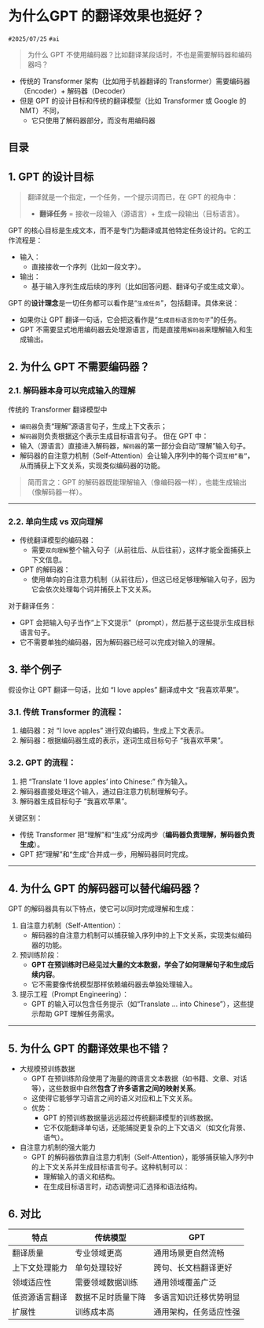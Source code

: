 
# 为什么GPT 的翻译效果也挺好？


`#2025/07/25` `#ai` 


>  为什么 GPT 不使用编码器？比如翻译某段话时，不也是需要解码器和编码器吗？

- 传统的 Transformer 架构（比如用于机器翻译的 Transformer）需要编码器（Encoder）+ 解码器（Decoder）
- 但是 GPT 的设计目标和传统的翻译模型（比如 Transformer 或 Google 的 NMT）不同，
	- 它只使用了解码器部分，而没有用编码器


## 目录
<!-- toc -->
 ## 1. GPT 的设计目标 

> 翻译就是一个指定，一个任务，一个提示词而已，在 GPT 的视角中：
> - **翻译任务** = 接收一段输入（源语言）+ 生成一段输出（目标语言）。

GPT 的核心目标是生成文本，而不是专门为翻译或其他特定任务设计的。它的工作流程是：
- 输入：
	- 直接接收一个序列（比如一段文字）。
- 输出：
	- 基于输入序列生成后续的序列（比如回答问题、翻译句子或生成文章）。

GPT 的**设计理念**是一切任务都可以看作是“`生成任务`”，包括翻译。具体来说：
- 如果你让 GPT 翻译一句话，它会把这看作是“`生成目标语言的句子`”的任务。
- GPT 不需要显式地用编码器去处理源语言，而是直接用`解码器`来理解输入和生成输出。

## 2. 为什么 GPT 不需要编码器？

### 2.1. 解码器本身可以完成输入的理解

传统的 Transformer 翻译模型中
- `编码器`负责“理解”源语言句子，生成上下文表示；
- `解码器`则负责根据这个表示生成目标语言句子。
但在 GPT 中：
- 输入（源语言）直接进入解码器，`解码器`的第一部分会自动“理解”输入句子。
- 解码器的自注意力机制（Self-Attention）会让输入序列中的每个词`互相“看”`，从而捕获上下文关系，实现类似编码器的功能。

> 简而言之：GPT 的解码器既能理解输入（像编码器一样），也能生成输出（像解码器一样）。

---

### 2.2. 单向生成 vs 双向理解

- 传统翻译模型的编码器：
	- 需要`双向理解`整个输入句子（从前往后、从后往前），这样才能全面捕获上下文信息。
- GPT 的解码器：
	- 使用单向的自注意力机制（从前往后），但这已经足够理解输入句子，因为它会依次处理每个词并捕获上下文关系。

对于翻译任务：
- GPT 会把输入句子当作“上下文提示”（prompt），然后基于这些提示生成目标语言句子。
- 它不需要单独的编码器，因为解码器已经可以完成对输入的理解。

## 3. 举个例子

假设你让 GPT 翻译一句话，比如 “I love apples” 翻译成中文 “我喜欢苹果”。

### 3.1. 传统 Transformer 的流程：

1. 编码器：对 “I love apples” 进行双向编码，生成上下文表示。
2. 解码器：根据编码器生成的表示，逐词生成目标句子 “我喜欢苹果”。

### 3.2. GPT 的流程：

1. 把 “Translate ‘I love apples’ into Chinese:” 作为输入。
2. 解码器直接处理这个输入，通过自注意力机制理解句子。
3. 解码器生成目标句子 “我喜欢苹果”。

关键区别：  
- 传统 Transformer 把“理解”和“生成”分成两步（**编码器负责理解，解码器负责生成**）。
- GPT 把“理解”和“生成”合并成一步，用解码器同时完成。

---

## 4. 为什么 GPT 的解码器可以替代编码器？

GPT 的解码器具有以下特点，使它可以同时完成理解和生成：
1. 自注意力机制（Self-Attention）：
	- 解码器的自注意力机制可以捕获输入序列中的上下文关系，实现类似编码器的功能。
2. 预训练阶段：
	- **GPT 在预训练时已经见过大量的文本数据，学会了如何理解句子和生成后续内容**。
	- 它不需要像传统模型那样依赖编码器去单独处理输入。
3. 提示工程（Prompt Engineering）：
	- GPT 的输入可以包含任务提示（如“Translate ... into Chinese”），这些提示帮助 GPT 理解任务需求。

---

## 5. 为什么 GPT 的翻译效果也不错？

- 大规模预训练数据
	- GPT 在预训练阶段使用了海量的跨语言文本数据（如书籍、文章、对话等），这些数据中自然**包含了许多语言之间的映射关系**。
	- 这使得它能够学习语言之间的语义对应和上下文关系。
	- 优势：
	    - GPT 的预训练数据量远远超过传统翻译模型的训练数据。
	    - 它不仅能翻译单句话，还能捕捉更复杂的上下文语义（如文化背景、语气）。
- 自注意力机制的强大能力
	- GPT 的解码器依靠自注意力机制（Self-Attention），能够捕获输入序列中的上下文关系并生成目标语言句子。这种机制可以：
		- 理解输入的语义和结构。
		- 在生成目标语言时，动态调整词汇选择和语法结构。

## 6. 对比

| **特点**  | **传统模型**  | **GPT**     |
| ------- | --------- | ----------- |
| 翻译质量    | 专业领域更高    | 通用场景更自然流畅   |
| 上下文处理能力 | 单句处理较好    | 跨句、长文档翻译更好  |
| 领域适应性   | 需要领域数据训练  | 通用领域覆盖广泛    |
| 低资源语言翻译 | 数据不足时质量下降 | 多语言知识迁移优势明显 |
| 扩展性     | 训练成本高     | 通用架构，任务适应性强 |
